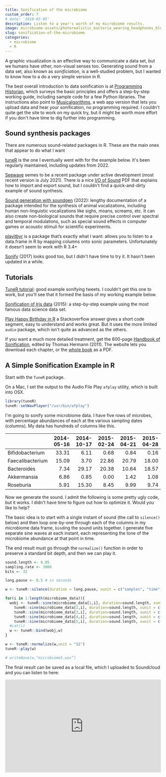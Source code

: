 ```yaml
---
title: Sonification of the microbiome
custom_order: 7
# date: '2018-05-05'
description: Listen to a year's worth of my microbiome results.
image: microbiome-assets/photorealistic_bacteria_wearing_headphones_blue_tint___in_the_style_of_a_scientific_drawing_4.jpg
slug: sonification-of-the-microbiome
categories:
  - microbiome
  - R
---
```



A graphic visualization is an effective way to communicate a data set, but we humans have other, non-visual senses too. Generating sound from a data set, also known as *sonificiation*, is a well-studied problem, but I wanted to know how to a do a very simple version in R.

The best overall introduction to data sonification is at [Programming Historian](https://programminghistorian.org/lessons/sonification), which surveys the basic principles and offers a step-by-step working guide, including sample code for a few Python libraries. The instructions also point to [Musicalgorithms](http://musicalgorithms.org/4.1/app/), a web app version that lets you upload data and hear your sonification, no programming required. I couldn't quite get the site to work on my quick try, but it might be worth more effort if you don't have time to dig further into programming.

Sound synthesis packages
------------------------

There are numerous sound-related packages in R. These are the main ones that appear to do what I want

[tuneR](https://cran.r-project.org/web/packages/tuneR/index.html) is the one I eventually went with for the example below. It's been regularly maintained, including updates from 2022.

[Seewave](http://rug.mnhn.fr/seewave/) semes to be a recent package under active development (most recent version is July 2021). There is a nice [I/O of Sound](https://cran.r-project.org/web/packages/seewave/vignettes/seewave_IO.pdf) PDF that explains how to import and export sound, but I couldn't find a quick-and-dirty example of sound synthesis.

[Sound generation with soundgen](https://cran.r-project.org/web/packages/soundgen/vignettes/sound_generation.html) (2022): lengthy documentation of a package intended for the synthesis of animal vocalizations, including human non-linguistic vocalizations like sighs, moans, screams, etc. It can also create non-biological sounds that require precise control over spectral and temporal modulations, such as special sound effects in computer games or acoustic stimuli for scientific experiments.

[playitbyr](http://playitbyr.org/index.html) is a package that’s exactly what I want: allows you to listen to a data.frame in R by mapping columns onto sonic parameters. Unfortunately it doesn’t seem to work with R 3.4+

[Sonify](https://cran.r-project.org/web/packages/sonify/sonify.pdf) (2017) looks good too, but I didn't have time to try it. It hasn't been updated in a while.

Tutorials
---------

[TuneR tutorial](https://www.r-bloggers.com/data-sonification-with-r-the-sound-of-twitter-data/): good example sonifying tweets. I couldn't get this one to work, but you'll see that it formed the basis of my working example below.

[Sonification of Iris data](https://www.r-bloggers.com/data-sonification-with-r-the-sound-of-twitter-data/) (2015): a step-by-step example using the most famous data science data set.

[Play Happy Birthday in R](https://stackoverflow.com/a/31783039/2407580) a Stackoverflow answer gives a short code segment, easy to understand and works great. But it uses the more limited `audio` package, which isn't quite as advanced as the others.

If you want a much more detailed treatment, get the 600-page [Handbook of Sonification](http://sonification.de/handbook/index.php/chapters/), edited by Thomas Hermann (2011). The website lets you download each chapter, or the [whole book](http://sonification.de/handbook/download/TheSonificationHandbook-HermannHuntNeuhoff-2011.pdf) as a PDF.

A Simple Sonification Example in R
----------------------------------

Start with the `TuneR` package.

On a Mac, I set the output to the Audio File Play `afplay` utility, which is built into OSX.

``` r
library(tuneR)
tuneR::setWavPlayer("/usr/bin/afplay")
```

I'm going to sonify some microbiome data. I have five rows of microbes, with percentage abundances of each at the various sampling dates (columns). My data has hundreds of columns like this.

|                  |  2014-05-16|  2014-10-17|  2015-02-24|  2015-04-21|  2015-04-28|
|------------------|-----------:|-----------:|-----------:|-----------:|-----------:|
| Bifidobacterium  |       33.31|        6.11|        0.68|        0.84|        0.16|
| Faecalibacterium |       15.09|        3.70|       22.86|       20.79|       18.00|
| Bacteroides      |        7.34|       29.17|       20.38|       10.64|       18.57|
| Akkermansia      |        6.86|        0.85|        0.00|        1.42|        1.08|
| Roseburia        |        5.91|       15.30|        8.45|        9.99|        9.74|

Now we generate the sound. I admit the following is some pretty ugly code, but it works. I didn't have time to figure out how to optimize it. Would you like to help?

The basic idea is to start with a single instant of sound (the call to `silence()` below) and then loop one-by-one through each of the columns in my microbiome data frame, `bind`ing the sound units together. I generate five separate sine waves at each instant, each representing the tone of the microbiome abundance at that point in time.

The end result must go through the `normalize()` function in order to preserve a standard bit depth, and then we can play it.

``` r
sound.length <- 0.05
sampling.rate <- 3000
bits <- 32

long.pause <- 0.5 # in seconds

w <- tuneR::silence(duration = long.pause, xunit = c("samples", "time")[2], bit=bits, samp.rate=sampling.rate)

for(i in 1:length(microbiome_data)){
  wobj <- tuneR::sine(microbiome_data[1,i], duration=sound.length, xunit = c("samples", "time")[2], bit=bits, samp.rate=sampling.rate) +
    tuneR::sine(microbiome_data[2,i], duration=sound.length, xunit = c("samples", "time")[2], bit=bits, samp.rate=sampling.rate) +
    tuneR::sine(microbiome_data[3,i], duration=sound.length, xunit = c("samples", "time")[2], bit=bits, samp.rate=sampling.rate) +
    tuneR::sine(microbiome_data[4,i], duration=sound.length, xunit = c("samples", "time")[2], bit=bits, samp.rate=sampling.rate) +
    tuneR::sine(microbiome_data[5,i], duration=sound.length, xunit = c("samples", "time")[2], bit=bits, samp.rate=sampling.rate) 
  #cat(i)
  w <- tuneR::bind(wobj,w)
}

w <- tuneR::normalize(w,unit = "32")
tuneR::play(w)

# writeWave(w,"microbiome5.wav”)
```

The final result can be saved as a local file, which I uploaded to Soundcloud and you can listen to here:

<iframe width="100%" height="300" scrolling="no" frameborder="no" allow="autoplay" src="https://w.soundcloud.com/player/?url=https%3A//api.soundcloud.com/tracks/440924946&amp;color=%23ff5500&amp;auto_play=false&amp;hide_related=false&amp;show_comments=true&amp;show_user=true&amp;show_reposts=false&amp;show_teaser=true&amp;visual=true">
</iframe>
